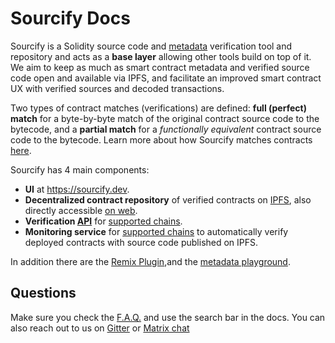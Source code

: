 ---
---

# Sourcify Docs

Sourcify is a Solidity source code and [metadata](/docs/metadata) verification tool and repository and acts as a **base layer** allowing other tools build on top of it. We aim to keep as much as smart contract metadata and verified source code open and available via IPFS, and facilitate an improved smart contract UX with verified sources and decoded transactions.

Two types of contract matches (verifications) are defined: **full (perfect) match** for a byte-by-byte match of the original contract source code to the bytecode, and a **partial match** for a _functionally equivalent_ contract source code to the bytecode. Learn more about how Sourcify matches contracts [here](/docs/full-vs-partial-match).

Sourcify has 4 main components:

- **UI** at https://sourcify.dev.
- **Decentralized contract repository** of verified contracts on [IPFS](/docs/repository#ipfs), also directly accessible [on web](http://localhost:3000/docs/repository#web).
- **Verification [API](/docs/api)** for [supported chains](/docs/chains).
- **Monitoring service** for [supported chains](/docs/chains) to automatically verify deployed contracts with source code published on IPFS.

In addition there are the [Remix Plugin](/docs/packages/remix_plugin),and the [metadata playground](https://playground.sourcify.dev).

## Questions

Make sure you check the [F.A.Q.](/docs/faq) and use the search bar in the docs. You can also reach out to us on [Gitter](https://gitter.im/ethereum/source-verify) or [Matrix chat](https://matrix.to/#/#ethereum_source-verify:gitter.im)
